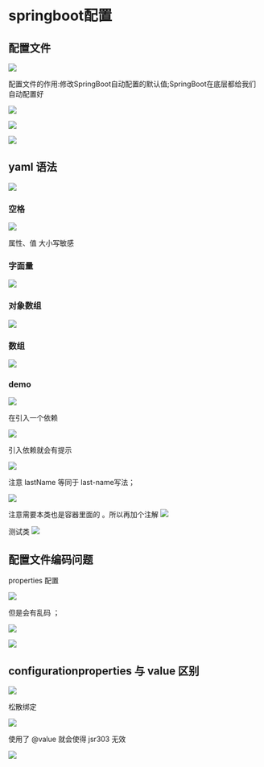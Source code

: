# springboot配置

## 配置文件


![](assets/000/01/02/03/02-1686992248146.png)

配置文件的作用:修改SpringBoot自动配置的默认值;SpringBoot在底层都给我们自动配置好

![](assets/000/01/02/03/02-1686992341444.png)

![](assets/000/01/02/03/02-1686992445330.png)

![](assets/000/01/02/03/02-1686992459598.png)

## yaml 语法

![](assets/000/01/02/03/02-1686992489575.png)

### 空格

![](assets/000/01/02/03/02-1686992594991.png)

属性、值 大小写敏感

### 字面量

![](assets/000/01/02/03/02-1686992764397.png)


### 对象数组

![](assets/000/01/02/03/02-1686994537293.png)

### 数组

![](assets/000/01/02/03/02-1686994602798.png)

### demo

![](assets/000/01/02/03/02-1686994910278.png)

在引入一个依赖

![](assets/000/01/02/03/02-1686994971129.png)

引入依赖就会有提示

![](assets/000/01/02/03/02-1686995261084.png)


注意 lastName  等同于  last-name写法；


![](assets/000/01/02/03/02-1686994990018.png)

注意需要本类也是容器里面的 。所以再加个注解
![](assets/000/01/02/03/02-1686995048886.png)


测试类
![](assets/000/01/02/03/02-1686995137719.png)



## 配置文件编码问题

properties 配置

![](assets/000/01/02/03/02-1686995380538.png)

但是会有乱码 ；

![](assets/000/01/02/03/02-1686995554122.png)

![](assets/000/01/02/03/02-1686995486593.png)


## configurationproperties 与 value 区别

![](assets/000/01/02/03/02-1686995749335.png)

松散绑定

![](assets/000/01/02/03/02-1686995834016.png)


使用了 @value 就会使得 jsr303 无效

![](assets/000/01/02/03/02-1686996152433.png)